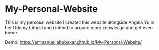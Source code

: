 # My-Personal-Website
This is my personal website
I created this website alongside Angela Yu in her Udemy tutorial and i intend to acquire more knowledge and get even better

Demo:
https://emmanuellabubakar.github.io/My-Personal-Website/
